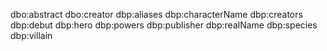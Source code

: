 dbo:abstract
dbo:creator
dbp:aliases
dbp:characterName
dbp:creators
dbp:debut
dbp:hero
dbp:powers
dbp:publisher
dbp:realName
dbp:species
dbp:villain
